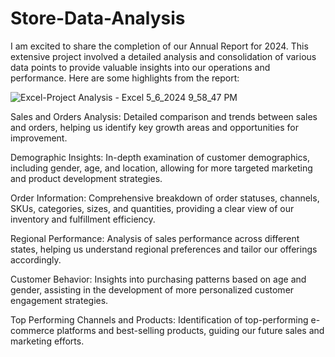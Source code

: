 # Store-Data-Analysis
I am excited to share the completion of our Annual Report for 2024. This extensive project involved a detailed analysis and consolidation of various data points to provide valuable insights into our operations and performance. Here are some highlights from the report:


![Excel-Project Analysis - Excel 5_6_2024 9_58_47 PM](https://github.com/rik14sen/Store-Data-Analysis/assets/139375255/60c84720-76e9-435b-a8b2-e24b6b03591a)



Sales and Orders Analysis: Detailed comparison and trends between sales and orders, helping us identify key growth areas and opportunities for improvement.

Demographic Insights: In-depth examination of customer demographics, including gender, age, and location, allowing for more targeted marketing and product development strategies.

Order Information: Comprehensive breakdown of order statuses, channels, SKUs, categories, sizes, and quantities, providing a clear view of our inventory and fulfillment efficiency.

Regional Performance: Analysis of sales performance across different states, helping us understand regional preferences and tailor our offerings accordingly.

Customer Behavior: Insights into purchasing patterns based on age and gender, assisting in the development of more personalized customer engagement strategies.

Top Performing Channels and Products: Identification of top-performing e-commerce platforms and best-selling products, guiding our future sales and marketing efforts.
